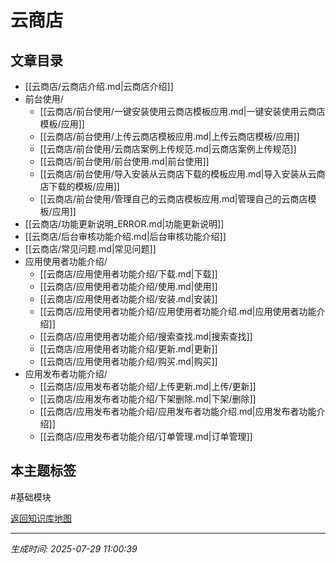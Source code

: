 # 云商店

## 文章目录
- [[云商店/云商店介绍.md|云商店介绍]]
- 前台使用/
  - [[云商店/前台使用/一键安装使用云商店模板应用.md|一键安装使用云商店模板/应用]]
  - [[云商店/前台使用/上传云商店模板应用.md|上传云商店模板/应用]]
  - [[云商店/前台使用/云商店案例上传规范.md|云商店案例上传规范]]
  - [[云商店/前台使用/前台使用.md|前台使用]]
  - [[云商店/前台使用/导入安装从云商店下载的模板应用.md|导入安装从云商店下载的模板/应用]]
  - [[云商店/前台使用/管理自己的云商店模板应用.md|管理自己的云商店模板/应用]]
- [[云商店/功能更新说明_ERROR.md|功能更新说明]]
- [[云商店/后台审核功能介绍.md|后台审核功能介绍]]
- [[云商店/常见问题.md|常见问题]]
- 应用使用者功能介绍/
  - [[云商店/应用使用者功能介绍/下载.md|下载]]
  - [[云商店/应用使用者功能介绍/使用.md|使用]]
  - [[云商店/应用使用者功能介绍/安装.md|安装]]
  - [[云商店/应用使用者功能介绍/应用使用者功能介绍.md|应用使用者功能介绍]]
  - [[云商店/应用使用者功能介绍/搜索查找.md|搜索查找]]
  - [[云商店/应用使用者功能介绍/更新.md|更新]]
  - [[云商店/应用使用者功能介绍/购买.md|购买]]
- 应用发布者功能介绍/
  - [[云商店/应用发布者功能介绍/上传更新.md|上传/更新]]
  - [[云商店/应用发布者功能介绍/下架删除.md|下架/删除]]
  - [[云商店/应用发布者功能介绍/应用发布者功能介绍.md|应用发布者功能介绍]]
  - [[云商店/应用发布者功能介绍/订单管理.md|订单管理]]

## 本主题标签
#基础模块 

[返回知识库地图](知识库地图.md)

---
*生成时间: 2025-07-29 11:00:39*